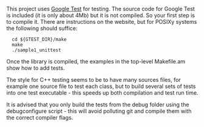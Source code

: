 This project uses [Google Test](https://code.google.com/p/googletest/) for
testing. The source code for Google Test is included (it is only about 4Mb) but
it is not compiled. So your first step is to compile it. There are instructions
on the website, but for POSIXy systems the following should suffice:

```
  cd ${GTEST_DIR}/make
  make
  ./sample1_unittest
```

Once the library is compiled, the examples in the top-level Makefile.am show
how to add tests.

The style for C++ testing seems to be to have many sources files, for example
one source file to test each class, but to build several sets of tests into
one test executable - this speeds up both compilation and test run time.

It is advised that you only build the tests from the debug folder using the
debugconfigure script - this will avoid polluting git and compile them with the
correct compiler flags.

